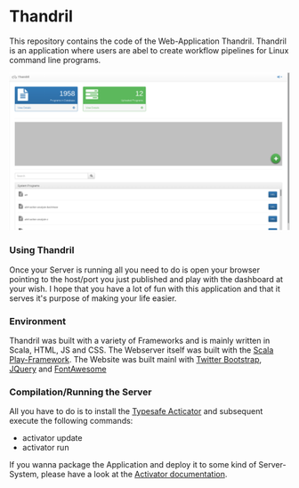 Thandril
=======================

This repository contains the code of the Web-Application Thandril. Thandril is an application where users are abel to create workflow pipelines for Linux command line programs.

![Screenshot of Thandril](https://github.com/AKSW/Thandril/raw/master/screenshot.png)

### Using Thandril ###

Once your Server is running all you need to do is open your browser pointing to the host/port you just published and play with the dashboard at your wish. I hope that you have a lot of fun with this application and that it serves it's purpose of making your life easier.

### Environment ###

Thandril was built with a variety of Frameworks and is mainly written in Scala, HTML, JS and CSS. The Webserver itself was built with the [Scala Play-Framework](//www.playframework.com/). The Website was built mainl with [Twitter Bootstrap](://getbootstrap.com/), [JQuery](://jquery.com/) and [FontAwesome](//fortawesome.github.io/Font-Awesome/)

### Compilation/Running the Server  ###

All you have to do is to install the [Typesafe Acticator](//www.playframework.com/documentation/2.3.x/Installing) and subsequent execute the following commands:

- activator update
- activator run

If you wanna package the Application and deploy it to some kind of Server-System, please have a look at the [Activator documentation](//typesafe.com/activator/docs).
